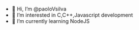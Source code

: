 - 👋 Hi, I’m @paoloVsilva
- 👀 I’m interested in C,C++,Javascript development
- 🌱 I’m currently learning NodeJS

<!---
paoloVsilva/paoloVsilva is a ✨ special ✨ repository because its `README.md` (this file) appears on your GitHub profile.
You can click the Preview link to take a look at your changes.
--->
